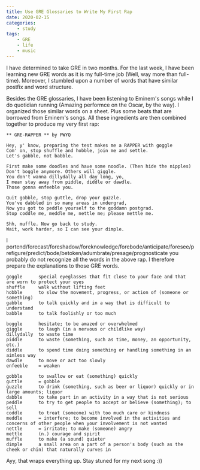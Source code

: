 ```yaml
---
title: Use GRE Glossaries to Write My First Rap
date: 2020-02-15
categories:
    - study
tags:
    - GRE
    - life
    - music
---
```


I have determined to take GRE in two months.
For the last week, I have been learning new GRE words as it is my full-time job (Well, way more than full-time).
Moreover, I stumbled upon a number of words that have similar postfix and word structure.

Besides the GRE glossaries, I have been listening to Eminem's songs while I do quotidian running (Amazing performce on the Oscar, by the way).
I organized those similar words on a sheet. Plus some beats that are borrowed from Eminem's songs.
All these ingredients are then combined together to produce my very first rap:

```
** GRE-RAPPER ** by PWYQ

Hey, y' know, preparing the test makes me a RAPPER with goggle
Com' on, stop shuffle and hobble, join me and settle.
Let's gabble, not babble.

First make some doodles and have some noodle. (Then hide the nipples)
Don't boggle anymore. Others will giggle.
You don't wanna dillydally all day long, yo,
I mean stay away from piddle, diddle or dawdle.
Those gonna enfeeble you.

Quit gobble, stop guttle, drop your guzzle.
You've dabbled in so many areas in undergrad,
Now you got to peddle yourself to the goddamn postgrad.
Stop coddle me, meddle me, nettle me; please mettle me.

Shh, muffle. Now go back to study.
Wait, work harder, so I can see your dimple.
```

I portend/forecast/foreshadow/foreknowledge/forebode/anticipate/foresee/prefigure/predict/bode/betoken/adumbrate/presage/prognosticate you probably do not recognize all the words in the above rap. I therefore prepare the explanations to those GRE words.

```
goggle      special eyeglasses that fit close to your face and that are worn to protect your eyes
shuffle     walk without lifting feet
hobble      to slow the movement, progress, or action of (someone or something)
gabble      to talk quickly and in a way that is difficult to understand
babble      to talk foolishly or too much

boggle      hesitate; to be amazed or overwhelmed
giggle      to laugh (in a nervous or childlike way)
dillydally  to waste time
piddle      to waste (something, such as time, money, an opportunity, etc.)
diddle      to spend time doing something or handling something in an aimless way
dawdle      to move or act too slowly
enfeeble    = weaken

gobble      to swallow or eat (something) quickly
guttle      = gobble
guzzle      to drink (something, such as beer or liquor) quickly or in large amounts; liquor
dabble      to take part in an activity in a way that is not serious
peddle      to try to get people to accept or believe (something); to sell
coddle      to treat (someone) with too much care or kindness
meddle      = interfere; to become involved in the activities and concerns of other people when your involvement is not wanted
nettle      = irritate; to make (someone) angry
mettle      (n.) courage and spirit
muffle      to make (a sound) quieter
dimple      a small area on a part of a person's body (such as the cheek or chin) that naturally curves in
``` 

Ayy, that wraps everything up. Stay stuned for my next song :))